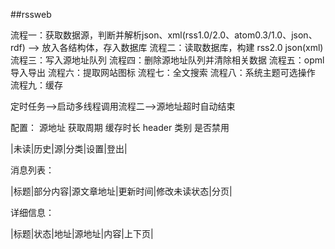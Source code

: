 ##rssweb

流程一：获取数据源，判断并解析json、xml(rss1.0/2.0、atom0.3/1.0、json、rdf) --> 放入各结构体，存入数据库
流程二：读取数据库，构建  rss2.0 json(xml)
流程三：写入源地址队列
流程四：删除源地址队列并清除相关数据
流程五：opml导入导出
流程六：提取网站图标
流程七：全文搜索
流程八：系统主题可选操作
流程九：缓存


定时任务-->启动多线程调用流程二-->源地址超时自动结束

配置：
源地址
获取周期
缓存时长
header
类别
是否禁用

|未读|历史|源|分类|设置|登出|

消息列表：

|标题|部分内容|源文章地址|更新时间|修改未读状态|分页|

详细信息：

|标题|状态|地址|源地址|内容|上下页|
